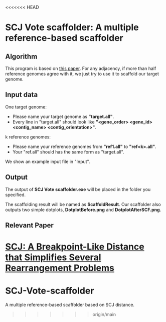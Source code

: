 <<<<<<< HEAD

# SCJ Vote scaffolder: A multiple reference-based scaffolder

  ## Algorithm
 This program is based on [this paper](https://www.researchgate.net/publication/49853612_SCJ_A_Breakpoint-Like_Distance_that_Simplifies_Several_Rearrangement_Problems). For any adjacency, if more than half reference genomes agree with it, we just try to use it to scaffold our target genome. 

## Input data
One target genome: 
* Please name your target genome as **"target.all"**.
* Every line in "target.all" should look like **"<gene_order> <gene_id> <contig_name> <contig_orientation>"**.

k reference genomes:
* Please name your reference genomes from **"ref1.all"** to **"ref\<k>.all"**.
* Your "ref.all" should has the same form as "target.all". 

We show an example input file in "Input".

## Output
The output of **SCJ Vote scaffolder.exe** will be placed in the folder you specified.

The scaffolding result will be named as **ScaffoldResult**. Our scaffolder also outputs two simple dotplots, **DotplotBefore.png** and **DotplotAfterSCF.png**.
  

## Relevant Paper

[SCJ: A Breakpoint-Like Distance that Simplifies Several Rearrangement Problems](https://www.researchgate.net/publication/49853612_SCJ_A_Breakpoint-Like_Distance_that_Simplifies_Several_Rearrangement_Problems)
=======
# SCJ-Vote-scaffolder
A multiple reference-based scaffolder based on SCJ distance.
>>>>>>> origin/main
